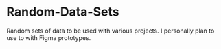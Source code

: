 # Random-Data-Sets
Random sets of data to be used with various projects. I personally plan to use to with Figma prototypes.
